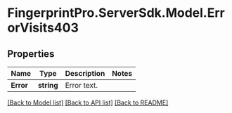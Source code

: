 # FingerprintPro.ServerSdk.Model.ErrorVisits403
## Properties

Name | Type | Description | Notes
------------ | ------------- | ------------- | -------------
**Error** | **string** | Error text. | 

[[Back to Model list]](../README.md#documentation-for-models) [[Back to API list]](../README.md#documentation-for-api-endpoints) [[Back to README]](../README.md)

